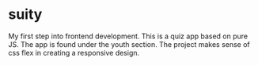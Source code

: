 # suity
My first step into frontend development.
This is a quiz app based on pure JS.
The app is found under the youth section.
The project makes sense of css flex in creating a responsive design.
